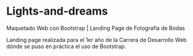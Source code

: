 # Lights-and-dreams
Maquetado Web con Bootstrap | Landing Page de Fotografía de Bodas

Landing page realizada para el 1er año de la Carrera de Desarrollo Web dónde se puso en práctica el uso de Bootstrap.
